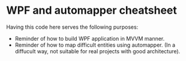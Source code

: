 # WPF and automapper cheatsheet
Having this code here serves the following purposes:
 - Reminder of how to build WPF application in MVVM manner.
 - Reminder of how to map difficult entities using automapper. (In a diffucult way, not suitable for real projects with good architecture).
